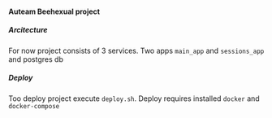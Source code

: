 #### Auteam Beehexual project

##### Arcitecture
For now project consists of 3 services. 
Two apps `main_app` and `sessions_app` and postgres db

##### Deploy
Too deploy project execute `deploy.sh`. 
Deploy requires installed `docker` and `docker-compose`

